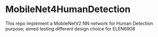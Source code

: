 # MobileNet4HumanDetection

This repo implement a MobileNetV2 NN network for Human Detection purpose; aimed testing different design choice for ELEN6908
